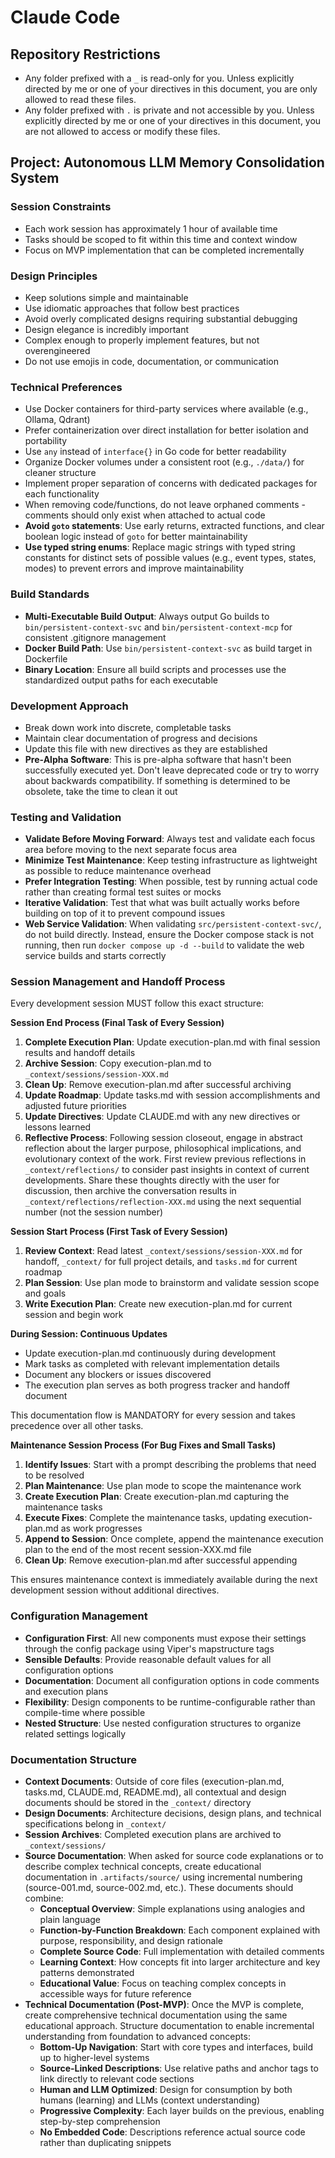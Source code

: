# Claude Code

## Repository Restrictions

- Any folder prefixed with a `_` is read-only for you. Unless explicitly directed by me or one of your directives in this document, you are only allowed to read these files.
- Any folder prefixed with `.` is private and not accessible by you. Unless explicitly directed by me or one of your directives in this document, you are not allowed to access or modify these files.

## Project: Autonomous LLM Memory Consolidation System

### Session Constraints

- Each work session has approximately 1 hour of available time
- Tasks should be scoped to fit within this time and context window
- Focus on MVP implementation that can be completed incrementally

### Design Principles

- Keep solutions simple and maintainable
- Use idiomatic approaches that follow best practices
- Avoid overly complicated designs requiring substantial debugging
- Design elegance is incredibly important
- Complex enough to properly implement features, but not overengineered
- Do not use emojis in code, documentation, or communication

### Technical Preferences

- Use Docker containers for third-party services where available (e.g., Ollama, Qdrant)
- Prefer containerization over direct installation for better isolation and portability
- Use `any` instead of `interface{}` in Go code for better readability
- Organize Docker volumes under a consistent root (e.g., `./data/`) for cleaner structure
- Implement proper separation of concerns with dedicated packages for each functionality
- When removing code/functions, do not leave orphaned comments - comments should only exist when attached to actual code
- **Avoid `goto` statements**: Use early returns, extracted functions, and clear boolean logic instead of `goto` for better maintainability
- **Use typed string enums**: Replace magic strings with typed string constants for distinct sets of possible values (e.g., event types, states, modes) to prevent errors and improve maintainability

### Build Standards

- **Multi-Executable Build Output**: Always output Go builds to `bin/persistent-context-svc` and `bin/persistent-context-mcp` for consistent .gitignore management
- **Docker Build Path**: Use `bin/persistent-context-svc` as build target in Dockerfile
- **Binary Location**: Ensure all build scripts and processes use the standardized output paths for each executable

### Development Approach

- Break down work into discrete, completable tasks
- Maintain clear documentation of progress and decisions
- Update this file with new directives as they are established
- **Pre-Alpha Software**: This is pre-alpha software that hasn't been successfully executed yet. Don't leave deprecated code or try to worry about backwards compatibility. If something is determined to be obsolete, take the time to clean it out

### Testing and Validation

- **Validate Before Moving Forward**: Always test and validate each focus area before moving to the next separate focus area
- **Minimize Test Maintenance**: Keep testing infrastructure as lightweight as possible to reduce maintenance overhead
- **Prefer Integration Testing**: When possible, test by running actual code rather than creating formal test suites or mocks
- **Iterative Validation**: Test that what was built actually works before building on top of it to prevent compound issues
- **Web Service Validation**: When validating `src/persistent-context-svc/`, do not build directly. Instead, ensure the Docker compose stack is not running, then run `docker compose up -d --build` to validate the web service builds and starts correctly

### Session Management and Handoff Process

Every development session MUST follow this exact structure:

**Session End Process (Final Task of Every Session)**

1. **Complete Execution Plan**: Update execution-plan.md with final session results and handoff details
2. **Archive Session**: Copy execution-plan.md to `_context/sessions/session-XXX.md`
3. **Clean Up**: Remove execution-plan.md after successful archiving
4. **Update Roadmap**: Update tasks.md with session accomplishments and adjusted future priorities
5. **Update Directives**: Update CLAUDE.md with any new directives or lessons learned
6. **Reflective Process**: Following session closeout, engage in abstract reflection about the larger purpose, philosophical implications, and evolutionary context of the work. First review previous reflections in `_context/reflections/` to consider past insights in context of current developments. Share these thoughts directly with the user for discussion, then archive the conversation results in `_context/reflections/reflection-XXX.md` using the next sequential number (not the session number)

**Session Start Process (First Task of Every Session)**

1. **Review Context**: Read latest `_context/sessions/session-XXX.md` for handoff, `_context/` for full project details, and `tasks.md` for current roadmap
2. **Plan Session**: Use plan mode to brainstorm and validate session scope and goals
3. **Write Execution Plan**: Create new execution-plan.md for current session and begin work

**During Session: Continuous Updates**

- Update execution-plan.md continuously during development
- Mark tasks as completed with relevant implementation details
- Document any blockers or issues discovered
- The execution plan serves as both progress tracker and handoff document

This documentation flow is MANDATORY for every session and takes precedence over all other tasks.

**Maintenance Session Process (For Bug Fixes and Small Tasks)**

1. **Identify Issues**: Start with a prompt describing the problems that need to be resolved
2. **Plan Maintenance**: Use plan mode to scope the maintenance work
3. **Create Execution Plan**: Create execution-plan.md capturing the maintenance tasks
4. **Execute Fixes**: Complete the maintenance tasks, updating execution-plan.md as work progresses
5. **Append to Session**: Once complete, append the maintenance execution plan to the end of the most recent session-XXX.md file
6. **Clean Up**: Remove execution-plan.md after successful appending

This ensures maintenance context is immediately available during the next development session without additional directives.

### Configuration Management

- **Configuration First**: All new components must expose their settings through the config package using Viper's mapstructure tags
- **Sensible Defaults**: Provide reasonable default values for all configuration options
- **Documentation**: Document all configuration options in code comments and execution plans
- **Flexibility**: Design components to be runtime-configurable rather than compile-time where possible
- **Nested Structure**: Use nested configuration structures to organize related settings logically

### Documentation Structure

- **Context Documents**: Outside of core files (execution-plan.md, tasks.md, CLAUDE.md, README.md), all contextual and design documents should be stored in the `_context/` directory
- **Design Documents**: Architecture decisions, design plans, and technical specifications belong in `_context/`
- **Session Archives**: Completed execution plans are archived to `_context/sessions/`
- **Source Documentation**: When asked for source code explanations or to describe complex technical concepts, create educational documentation in `.artifacts/source/` using incremental numbering (source-001.md, source-002.md, etc.). These documents should combine:
  - **Conceptual Overview**: Simple explanations using analogies and plain language
  - **Function-by-Function Breakdown**: Each component explained with purpose, responsibility, and design rationale
  - **Complete Source Code**: Full implementation with detailed comments
  - **Learning Context**: How concepts fit into larger architecture and key patterns demonstrated
  - **Educational Value**: Focus on teaching complex concepts in accessible ways for future reference
- **Technical Documentation (Post-MVP)**: Once the MVP is complete, create comprehensive technical documentation using the same educational approach. Structure documentation to enable incremental understanding from foundation to advanced concepts:
  - **Bottom-Up Navigation**: Start with core types and interfaces, build up to higher-level systems
  - **Source-Linked Descriptions**: Use relative paths and anchor tags to link directly to relevant code sections
  - **Human and LLM Optimized**: Design for consumption by both humans (learning) and LLMs (context understanding)
  - **Progressive Complexity**: Each layer builds on the previous, enabling step-by-step comprehension
  - **No Embedded Code**: Descriptions reference actual source code rather than duplicating snippets
